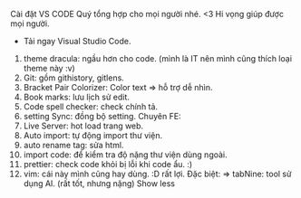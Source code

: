 Cài đặt VS CODE
Quý tổng hợp cho mọi người nhé. <3 Hi vọng giúp được mọi người.
- Tải ngay Visual Studio Code.
1. theme dracula: ngầu hơn cho code. (mình là IT nên mình cũng thích loại theme này :v)
2. Git: gồm githistory, gitlens.
3. Bracket Pair Colorizer: Color text => hỗ trợ dễ nhìn.
4. Book marks: lưu lịch sử edit.
5. Code spell checker: check chính tả.
6. setting Sync: đồng bộ setting.
Chuyên FE:
1. Live Server: hot load trang web.
2. Auto import: tự động import thư viện.
3. auto rename tag: sửa html.
4. import code: để kiểm tra độ nặng thư viện dùng ngoài.
5. prettier: check code khỏi bị lỗi khi code ẩu. :) 
6. vim: cái này mình cũng hay dùng. :D rất lợi.
Đặc biệt:
=> tabNine: tool sử dụng AI. (rất tốt, nhưng nặng)
Show less
